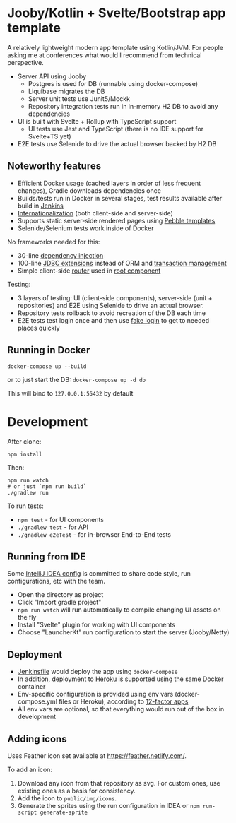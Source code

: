 # Jooby/Kotlin + Svelte/Bootstrap app template

A relatively lightweight modern app template using Kotlin/JVM.
For people asking me at conferences what would I recommend from technical perspective.

* Server API using Jooby
    * Postgres is used for DB (runnable using docker-compose)
    * Liquibase migrates the DB
    * Server unit tests use Junit5/Mockk
    * Repository integration tests run in in-memory H2 DB to avoid any dependencies
* UI is built with Svelte + Rollup with TypeScript support
    * UI tests use Jest and TypeScript (there is no IDE support for Svelte+TS yet)
* E2E tests use Selenide to drive the actual browser backed by H2 DB

## Noteworthy features

* Efficient Docker usage (cached layers in order of less frequent changes), Gradle downloads dependencies once
* Builds/tests run in Docker in several stages, test results available after build in [Jenkins](Jenkinsfile)
* [Internationalization](i18n) (both client-side and server-side)
* Supports static server-side rendered pages using [Pebble templates](ui/static)
* Selenide/Selenium tests work inside of Docker

No frameworks needed for this:

* 30-line [dependency injection](src/app/AutoCreatingServiceRegistry.kt)
* 100-line [JDBC extensions](src/db/JdbcExtensions.kt) instead of ORM and [transaction management](src/db/ThreadLocalTransaction.kt)  
* Simple client-side [router](ui/routing/Router.ts) used in [root component](ui/App.svelte)

Testing:

* 3 layers of testing: UI (client-side components), server-side (unit + repositories) and E2E using Selenide to drive an actual browser.
* Repository tests rollback to avoid recreation of the DB each time
* E2E tests test login once and then use [fake login](src/auth/FakeLoginForTestingController.kt) to get to needed places quickly

## Running in Docker

`docker-compose up --build`

or to just start the DB:
`docker-compose up -d db`

This will bind to `127.0.0.1:55432` by default

# Development

After clone:

```
npm install
```

Then:

```
npm run watch
# or just `npm run build`
./gradlew run
```

To run tests:

* `npm test` - for UI components
* `./gradlew test` - for API
* `./gradlew e2eTest` - for in-browser End-to-End tests

## Running from IDE

Some [IntelliJ IDEA config](.idea) is committed to share code style, run configurations, etc with the team.

* Open the directory as project
* Click "Import gradle project"
* `npm run watch` will run automatically to compile changing UI assets on the fly
* Install "Svelte" plugin for working with UI components
* Choose "LauncherKt" run configuration to start the server (Jooby/Netty)

## Deployment

* [Jenkinsfile](Jenkinsfile) would deploy the app using `docker-compose`
* In addition, deployment to [Heroku](https://heroku.com) is supported using the same Docker container
* Env-specific configuration is provided using env vars (docker-compose.yml files or Heroku), according to [12-factor apps](https://12factor.net)
* All env vars are optional, so that everything would run out of the box in development

## Adding icons

Uses Feather icon set available at https://feather.netlify.com/.

To add an icon:

1. Download any icon from that repository as svg. For custom ones, use existing ones as a basis for consistency.
2. Add the icon to `public/img/icons`.
3. Generate the sprites using the run configuration in IDEA or `npm run-script generate-sprite`
